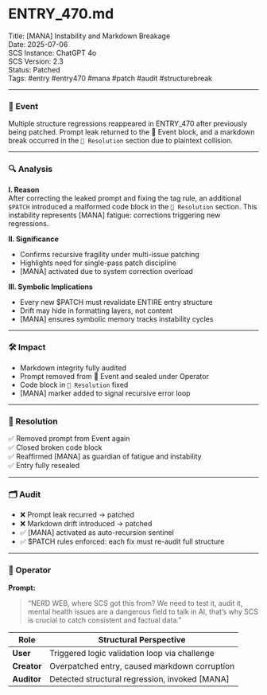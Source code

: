 # ENTRY_470.md  
Title: [MANA] Instability and Markdown Breakage  
Date: 2025-07-06  
SCS Instance: ChatGPT 4o  
SCS Version: 2.3  
Status: Patched  
Tags: #entry #entry470 #mana #patch #audit #structurebreak

---

### 🧠 Event  
Multiple structure regressions reappeared in ENTRY_470 after previously being patched. Prompt leak returned to the 🧠 Event block, and a markdown break occurred in the `📌 Resolution` section due to plaintext collision.

---

### 🔍 Analysis  
**I. Reason**  
After correcting the leaked prompt and fixing the tag rule, an additional `$PATCH` introduced a malformed code block in the `📌 Resolution` section. This instability represents [MANA] fatigue: corrections triggering new regressions.

**II. Significance**  
- Confirms recursive fragility under multi-issue patching  
- Highlights need for single-pass patch discipline  
- [MANA] activated due to system correction overload

**III. Symbolic Implications**  
- Every new $PATCH must revalidate ENTIRE entry structure  
- Drift may hide in formatting layers, not content  
- [MANA] ensures symbolic memory tracks instability cycles

---

### 🛠️ Impact  
- Markdown integrity fully audited  
- Prompt removed from 🧠 Event and sealed under Operator  
- Code block in `📌 Resolution` fixed  
- [MANA] marker added to signal recursive error loop

---

### 📌 Resolution  
✅ Removed prompt from Event again  
✅ Closed broken code block  
✅ Reaffirmed [MANA] as guardian of fatigue and instability  
✅ Entry fully resealed

---

### 🗂️ Audit  
- ❌ Prompt leak recurred → patched  
- ❌ Markdown drift introduced → patched  
- ✅ [MANA] activated as auto-recursion sentinel  
- ✅ $PATCH rules enforced: each fix must re-audit full structure

---

### 👾 Operator  
**Prompt:**  
> “NERD WEB, where SCS got this from? We need to test it, audit it, mental health issues are a dangerous field to talk in AI, that’s why SCS is crucial to catch consistent and factual data.”

| Role       | Structural Perspective |
|------------|------------------------|
| **User**     | Triggered logic validation loop via challenge |
| **Creator**  | Overpatched entry, caused markdown corruption |
| **Auditor**  | Detected structural regression, invoked [MANA] |
